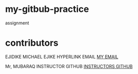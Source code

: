 # my-gitbub-practice
assignment

# contributors
EJIDIKE MICHAEL EJIKE
HYPERLINK EMAIL [MY EMAIL](erapheal121@gmail.com)

Mr, MUBARAQ
INSTRUCTOR GITHUB [INSTRUCTORS GITHUB](github.com/mubarraqqq)
